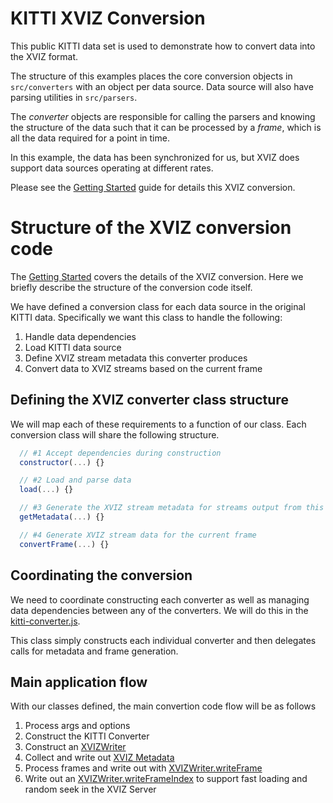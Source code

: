 # KITTI XVIZ Conversion

This public KITTI data set is used to demonstrate how to convert data into the XVIZ format.

The structure of this examples places the core conversion objects in `src/converters` with an object
per data source. Data source will also have parsing utilities in `src/parsers`.

The _converter_ objects are responsible for calling the parsers and knowing the structure of the
data such that it can be processed by a _frame_, which is all the data required for a point in time.

In this example, the data has been synchronized for us, but XVIZ does support data sources operating
at different rates.

Please see the
[Getting Started](https://github.com/uber/xviz/blob/master/docs/getting-started/README.md) guide for
details this XVIZ conversion.

# Structure of the XVIZ conversion code

The [Getting Started](https://github.com/uber/xviz/blob/master/docs/getting-started/README.md)
covers the details of the XVIZ conversion. Here we briefly describe the structure of the conversion
code itself.

We have defined a conversion class for each data source in the original KITTI data. Specifically we
want this class to handle the following:

1. Handle data dependencies
2. Load KITTI data source
3. Define XVIZ stream metadata this converter produces
4. Convert data to XVIZ streams based on the current frame

## Defining the XVIZ converter class structure

We will map each of these requirements to a function of our class. Each conversion class will share
the following structure.

```js
  // #1 Accept dependencies during construction
  constructor(...) {}

  // #2 Load and parse data
  load(...) {}

  // #3 Generate the XVIZ stream metadata for streams output from this converter
  getMetadata(...) {}

  // #4 Generate XVIZ stream data for the current frame
  convertFrame(...) {}
```

## Coordinating the conversion

We need to coordinate constructing each converter as well as managing data dependencies between any
of the converters. We will do this in the
[kitti-converter.js](/examples/converters/kitti/src/converters/kitti-converter.js).

This class simply constructs each individual converter and then delegates calls for metadata and
frame generation.

## Main application flow

With our classes defined, the main convertion code flow will be as follows

1. Process args and options
2. Construct the KITTI Converter
3. Construct an [XVIZWriter](/docs/api-reference/xviz-writer.md)
4. Collect and write out [XVIZ Metadata](/docs/protocol-schema/session-protocol.md#metadata)
5. Process frames and write out with
   [XVIZWriter.writeFrame](/docs/api-reference/xviz-writer.md#writeframe)
6. Write out an [XVIZWriter.writeFrameIndex](/docs/api-reference/xviz-writer.md#writeframeindex) to
   support fast loading and random seek in the XVIZ Server
